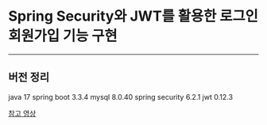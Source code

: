 # Spring Security와 JWT를 활용한 로그인 회원가입 기능 구현
------------------------

## 버전 정리
java 17
spring boot 3.3.4
mysql 8.0.40
spring security 6.2.1
jwt 0.12.3

[참고 영상](https://www.youtube.com/watch?v=NPRh2v7PTZg)
